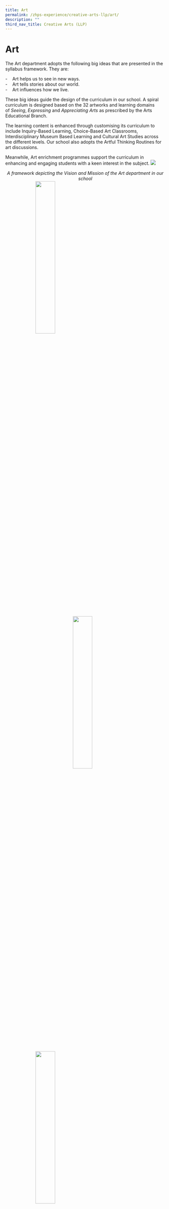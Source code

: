 ```yaml
---
title: Art
permalink: /zhps-experience/creative-arts-llp/art/
description: ""
third_nav_title: Creative Arts (LLP)
---
```

# Art
The Art department adopts the following big ideas that are presented in the syllabus framework. They are:

\-    Art helps us to see in new ways.  
\-    Art tells stories about our world.  
\-    Art influences how we live.

These big ideas guide the design of the curriculum in our school. A spiral curriculum is designed based on the 32 artworks and learning domains of _Seeing_, _Expressing_ and _Appreciating Arts_ as prescribed by the Arts Educational Branch.

The learning content is enhanced through customising its curriculum to include Inquiry-Based Learning, Choice-Based Art Classrooms, Interdisciplinary Museum Based Learning and Cultural Art Studies across the different levels. Our school also adopts the Artful Thinking Routines for art discussions.

Meanwhile, Art enrichment programmes support the curriculum in enhancing and engaging students with a keen interest in the subject.
![](/images/ZHPS%20Experience/Art/Vision%20and%20Mission%20School%20Art%20Dept%20Framework.png)

<center><i>A framework depicting the Vision and Mission of the Art department in our school</i></center>

<img src="/images/ZHPS%20Experience/Art/Art_1.jpg" style="width:35%;margin-left:95px;" align = "left">
<img src="/images/ZHPS%20Experience/Art/Art_2.jpg" style="width:35%;margin-right:115px;" align = "right">

<br clear="left">

<img src="/images/ZHPS%20Experience/Art/Art_3.jpg" style="width:35%;margin-left:95px;" align = "left">
<img src="/images/ZHPS%20Experience/Art/Art_4.jpg" style="width:35%;margin-right:115px;" align = "right">

<br clear="left">


The table below summarises provides examples of enrichment programmes that develop and further students’ skills in Art:

<table>
<tbody>
<tr>
<td style="text-align: center;" width="20%">&nbsp;</td>
<td style="text-align: center;" width="20%"><strong>Primary 2</strong></td>
<td style="text-align: center;" width="20%"><strong>Primary 3</strong></td>
<td style="text-align: center;" width="20%"><strong>Primary 4</strong></td>
<td style="text-align: center;" width="20%"><strong>Primary 5</strong></td>
</tr>
<tr>
<td style="text-align: center;" width="20%">Learning Journeys</td>
<td style="text-align: center;" width="20%"><strong>-</strong></td>
<td style="text-align: center;" width="20%">NUS Baba House</td>
<td style="text-align: center;" width="20%">National Gallery Singapore (NGS)</td>
<td style="text-align: center;" width="20%">NUS Museum/ Asian Civilisation Museum (ACM)</td>
</tr>
<tr>
<td style="text-align: center;" width="20%">Broad-based Thematic Approach</td>
<td style="text-align: center;" width="20%">Paper Cutting</td>
<td style="text-align: center;" width="20%">Batik Painting</td>
<td style="text-align: center;" width="20%">Photography</td>
<td style="text-align: center;" width="20%">Ceramics</td>
</tr>
<tr>
<td style="text-align: center;" width="20%">Talent Identification</td>
<td style="text-align: center;" width="20%">Budding Artists</td>
<td style="text-align: center;" colspan="3">Talent Art</td>
</tr>
</tbody>
</table>
<div>&nbsp;</div>


<center><i>Enrichment programmes are carried out across the different levels to develop and further students’ interest and skills in Art
</i></center>

## Learning Through Art - Collaboration with Departments and Organisations


In promoting Art appreciation further, art is integrated in other subjects to support students’ learning and understanding of concepts and ideas. The department thus, actively collaborates with various departments in school and external organisations to engage students and promote learning.

|           |                    Programme                   |                       Department                      |           Organisation           |
|:---------:|:----------------------------------------------:|:-----------------------------------------------------:|:--------------------------------:|
| Primary 3 |        Applied Learning Programme (ALP)        |                     Social Studies                    |    Artist Talk by local artist   |
|           |                      iAim                      |                      Mathematics                      |                 -                |
| Primary 4 | Interdisciplinary Museum Based Learning (IMBL) | CCE, English Language, Malay Language, Social Studies | National Gallery Singapore (NGS) |
|           |                      iAim                      |                      Mathematics                      |                 -                |
| Primary 5 |                    Ceramics                    |                        Science                        |            NUS Museum            |
|           |                      iAim                      |                      Mathematics                      |                 -                |


<center><i>A collaboration with other Departments and Organisations to integrate Art with other subjects.
</i></center>


**(a) Primary 3 Applied Learning Programme (ALP)**

The art making process in the Primary 3 Applied Learning Programme is conducted through a choice-based lesson setting. Through a series of lessons, students are given the opportunity to ideate what they have learned during Social Studies to create an artwork that advocates water conservation.


<img src="/images/ZHPS%20Experience/Art/ALP_1.jpg" style="width:30%;margin-right:15px;margin-left:75px;" align = "left">
<img src="/images/ZHPS%20Experience/Art/ALP_2.jpg" style="width:17%;margin-right:15px;" align = "left">
<img src="/images/ZHPS%20Experience/Art/ALP_3.jpg" style="width:30%;margin-right:15px;" align = "left">

<br clear="left">


**(b) Primary 4 Interdisciplinary Museum Based Learning (IMBL)**

The Primary 4 Interdisciplinary Museum Based Learning is a collaborative programme between National Gallery Singapore (NGS) and our school. Through this programme, artworks found in NGS are introduced to our students. The valuable resources are also used to create meaningful connections between art and different curriculum studies.

For example, students are engaged in discussions of artworks to discover the connections across subjects such as English Language, Social Studies, Character and Citizenship Education (CCE) and the Malay Language.

|   |   |   |
|:-:|:-:|:-:|
|![](/images/ZHPS%20Experience/Art/IMBL_1.jpg)   |  ![](/images/ZHPS%20Experience/Art/IMBL_3.jpg)    |    <img src="/images/ZHPS%20Experience/Art/IMBL_2.jpg" style="width:47%">    |

<img src="/images/ZHPS%20Experience/Art/IMBL_4.jpg" style="width:47%">

**(c) Primary 5 Ceramics**

  

The Primary 5 students are given the opportunity to learn ceramics. Through our collaboration with NUS Museum and Asian Civilisation Museum, students learn more about ceramic trading in Singapore. During the lessons, different ceramic techniques are taught and students are given time to create their own ceramic ware.


|   |   | 
|:-:|:-:|
| <img src="/images/ZHPS%20Experience/Art/Ceramics_1.jpg" style="width:65%">   |   ![](/images/ZHPS%20Experience/Art/Ceramics_2.jpg)   | 

Art Gallery@Zhenghua
--------------------

The Art Gallery is the pride and joy of the school. Completed in 2021, the gallery is a space to showcase the artworks of our students.

  

A set of gallery lessons are also customised for our students. They learn basic gallery etiquette and will be engaged in exciting lessons using the artworks in the gallery. A part of the gallery will also be opened to the students to learn how to curate artworks.

<iframe width="560" height="315" src="https://www.youtube.com/embed/i9EdUx_fXfY" title="Talent Art Love Talk" frameborder="0" allow="accelerometer; autoplay; clipboard-write; encrypted-media; gyroscope; picture-in-picture" allowfullscreen></iframe>

![](/images/ZHPS%20Experience/Art/Art%20GalleryZhenghua_1.jpg)
 
 |   |   |
|:-:|:-:|
| ![](/images/ZHPS%20Experience/Art/Art%20GalleryZhenghua_2.jpg)  |  ![](/images/ZHPS%20Experience/Art/Art%20GalleryZhenghua_3.jpg)  |
|   ![](/images/ZHPS%20Experience/Art/Art%20GalleryZhenghua_4.jpg) |  ![](/images/ZHPS%20Experience/Art/Art%20GalleryZhenghua_5.jpg)  |
 
## Art – The Co-Curriculum

The Young Budding Artists is an art enrichment programme specially crafted for our selected Primary 2 students. These students will engage in hands-on, skill-based activities that will enhance and develop their artistic flair beyond the general art programme.

Our young budding artists will get to enjoy a wide spectrum of creative processes. In the pursue of their artistic journey, they will learn about renowned master artists and their art movement. Whereafter, they get to explore the elements of various art materials as they create their meaningful artistic experience.

  

Students who go through the programme are then identified and encouraged to pursue their interest and hone their art skills further in Talent Art Co-Curricular Activity (CCA) at Primary 3.


|   |   |
|:-:|:-:|
|![](/images/ZHPS%20Experience/Art/Art%20Co-Curriculum_1.jpg)   |  <img src="/images/ZHPS%20Experience/Art/Art%20Co-Curriculum_2.jpg" style="width:72%"> |

<img src="/images/ZHPS%20Experience/Art/Art%20Co-Curriculum_3.jpg" style="width:70%">

## Talent Art Programme

Budding artists are channelled to the Talent Art Programme (TArP) which maximises students’ talents in their art. Our young artists’ talents are further developed and nurtured. They are provided with opportunities to develop their visual literacy and critical thinking skills. Students get to inquire and discover various ways to interpret the various art concepts through deep discussion and meaningful art processes, and learn to make choices and solve problems when working on their artwork.


Our programme has always capitalised on different platforms available to give avenues for our students to present and grow in confidence, a desire of us to equip students with 21st Century Competencies. Our students get to participate in the various exciting platforms to showcase their artistic talent. They have always been involved in partnership projects with Bukit Panjang Community Club in their PAssionArts programmes. A collaboration with NGS also allowed our students to broaden their insights in the area of art genre and mediums.

  

Students are active participants in Singapore Youth Festival (SYF) Art Exhibition and they have presented in Art Outreach, another SYF fringe activity, to showcase their love for art to the general public.

## Singapore Youth Festival (SYF) Art Exhibition


The Singapore Youth Festival (SYF) is organised by the Ministry of Education (MOE) to showcase the talents of the students’ work yearly. As part of providing experience for exposure at national events, our students participate in the SYF.

  

Our Young Budding Artists (Primary 2) and Talent Art students (Primary 3 to Primary 6) are given the opportunity to showcase their artwork at the recent Singapore Youth Festival Art Exhibition 2021.

Below are the students’ achievements at the SYF 2021 Art Exhibition:

![](/images/ZHPS%20Experience/Art/SYF%202021%20Category%20A.png)

![](/images/ZHPS%20Experience/Art/SYF%202021%20Category%20B.png)

![](/images/ZHPS%20Experience/Art/SYF%202021%20Category%20C.png)

![](/images/ZHPS%20Experience/Art/SYF%20Art%20Exhibition_1.jpg)

![](/images/ZHPS%20Experience/Art/SYF%20Art%20Exhibition_2.jpg)

![](/images/ZHPS%20Experience/Art/SYF%20Art%20Exhibition_3.jpg)

![](/images/ZHPS%20Experience/Art/SYF%20Art%20Exhibition_4.jpg)